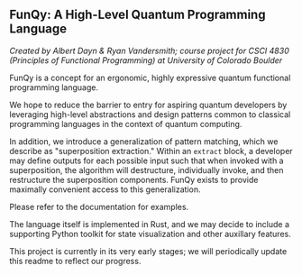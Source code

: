 ## FunQy: A High-Level Quantum Programming Language

_Created by Albert Dayn & Ryan Vandersmith; course project for CSCI 4830 (Principles of Functional Programming) at University of Colorado Boulder_

FunQy is a concept for an ergonomic, highly expressive quantum functional programming language.

We hope to reduce the barrier to entry for aspiring quantum developers
by leveraging high-level abstractions and design patterns common to classical programming languages
in the context of quantum computing. 

In addition, we introduce a generalization of pattern matching, which we describe as "superposition extraction."
Within an `extract` block, a developer may define outputs for each possible input such that
when invoked with a superposition, the algorithm will destructure, individually invoke,
and then restructure the superposition components. FunQy exists to provide maximally convenient access to this generalization. 

Please refer to the documentation for examples. 

The language itself is implemented in Rust, and we may decide to include a supporting Python toolkit for state visualization and other auxillary features. 

This project is currently in its very early stages; we will periodically update this readme to reflect our progress. 
